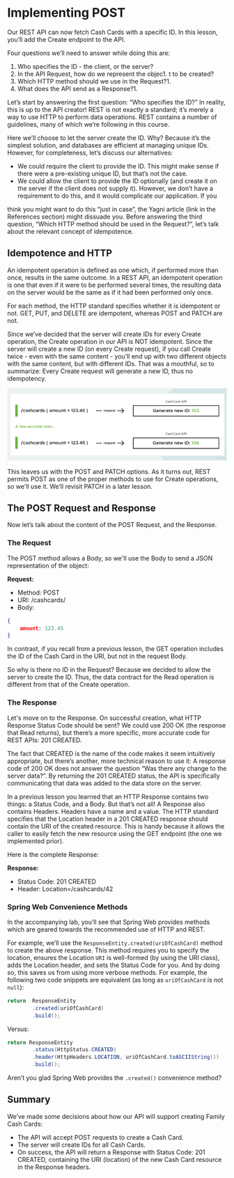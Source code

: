 # Implementing POST
Our REST API can now fetch Cash Cards with a specific ID. In this lesson, you’ll add the Create endpoint to the API.

Four questions we’ll need to answer while doing this are:

1. Who specifies the ID - the client, or the server?
2. In the API Request, how do we represent the objec1. t to be created?
3. Which HTTP method should we use in the Request?1. 
4. What does the API send as a Response?1. 

Let’s start by answering the first question: “Who specifies the ID?” In reality, this is up to the API creator! REST is not exactly a standard; it’s merely a way to use HTTP to perform data operations. REST contains a number of guidelines, many of which we’re following in this course.

Here we’ll choose to let the server create the ID. Why? Because it’s the simplest solution, and databases are efficient at managing unique IDs. However, for completeness, let’s discuss our alternatives:

- We could require the client to provide the ID. This might make sense if there were a pre-existing unique ID, but that’s not the case.
- We could allow the client to provide the ID optionally (and create it on the server if the client does not supply it). However, we don’t have a requirement to do this, and it would complicate our application. If you 

think you might want to do this “just in case”, the Yagni article (link in the References section) might dissuade you.
Before answering the third question, “Which HTTP method should be used in the Request?”, let’s talk about the relevant concept of idempotence.

## Idempotence and HTTP
An idempotent operation is defined as one which, if performed more than once, results in the same outcome. In a REST API, an idempotent operation is one that even if it were to be performed several times, the resulting data on the server would be the same as if it had been performed only once.

For each method, the HTTP standard specifies whether it is idempotent or not. GET, PUT, and DELETE are idempotent, whereas POST and PATCH are not.

Since we’ve decided that the server will create IDs for every Create operation, the Create operation in our API is NOT idempotent. Since the server will create a new ID (on every Create request), if you call Create twice - even with the same content - you’ll end up with two different objects with the same content, but with different IDs. That was a mouthful, so to summarize: Every Create request will generate a new ID, thus no idempotency.

![Idempotence and HTTP](./imgs/idempotent.png)

This leaves us with the POST and PATCH options. As it turns out, REST permits POST as one of the proper methods to use for Create operations, so we'll use it. We’ll revisit PATCH in a later lesson.

## The POST Request and Response
Now let’s talk about the content of the POST Request, and the Response.

### The Request
The POST method allows a Body, so we'll use the Body to send a JSON representation of the object:

**Request:**

- Method: POST
- URI: /cashcards/
- Body:

```json
{
    amount: 123.45
}
```

In contrast, if you recall from a previous lesson, the GET operation includes the ID of the Cash Card in the URI, but not in the request Body.

So why is there no ID in the Request? Because we decided to allow the server to create the ID. Thus, the data contract for the Read operation is different from that of the Create operation.

### The Response
Let's move on to the Response. On successful creation, what HTTP Response Status Code should be sent? We could use 200 OK (the response that Read returns), but there’s a more specific, more accurate code for REST APIs: 201 CREATED.

The fact that CREATED is the name of the code makes it seem intuitively appropriate, but there’s another, more technical reason to use it: A response code of 200 OK does not answer the question “Was there any change to the server data?”. By returning the 201 CREATED status, the API is specifically communicating that data was added to the data store on the server.

In a previous lesson you learned that an HTTP Response contains two things: a Status Code, and a Body. But that’s not all! A Response also contains Headers. Headers have a name and a value. The HTTP standard specifies that the Location header in a 201 CREATED response should contain the URI of the created resource. This is handy because it allows the caller to easily fetch the new resource using the GET endpoint (the one we implemented prior).

Here is the complete Response:

**Response:**

- Status Code: 201 CREATED
- Header: Location=/cashcards/42

### Spring Web Convenience Methods
In the accompanying lab, you’ll see that Spring Web provides methods which are geared towards the recommended use of HTTP and REST.

For example, we’ll use the `ResponseEntity.created(uriOfCashCard)` method to create the above response. This method requires you to specify the location, ensures the Location `URI` is well-formed (by using the URI class), adds the Location header, and sets the Status Code for you. And by doing so, this saves us from using more verbose methods. For example, the following two code snippets are equivalent (as long as `uriOfCashCard` is not `null`):

```java
return  ResponseEntity
        .created(uriOfCashCard)
        .build();
```

Versus:

```java
return ResponseEntity
        .status(HttpStatus.CREATED)
        .header(HttpHeaders.LOCATION, uriOfCashCard.toASCIIString())
        .build();
```

Aren’t you glad Spring Web provides the `.created()` convenience method?

## Summary

We’ve made some decisions about how our API will support creating Family Cash Cards:

- The API will accept POST requests to create a Cash Card.
- The server will create IDs for all Cash Cards.
- On success, the API will return a Response with Status Code: 201 CREATED, containing the URI (location) of the new Cash Card resource in the Response headers.